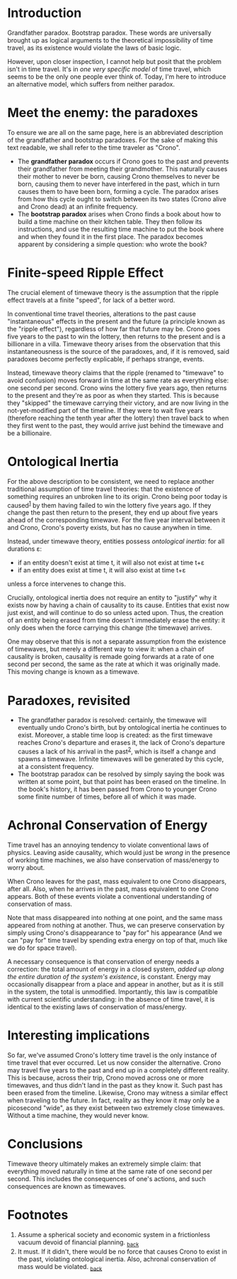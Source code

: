 # Introduction 

Grandfather paradox. Bootstrap paradox. These words are universally brought up as logical arguments to the theoretical impossibility of time travel, as its existence would violate the laws of basic logic.

However, upon closer inspection, I cannot help but posit that the problem isn't in time travel. It's in _one very specific model_ of time travel, which seems to be the only one people ever think of. Today, I'm here to introduce an alternative model, which suffers from neither paradox.

# Meet the enemy: the paradoxes

To ensure we are all on the same page, here is an abbreviated description of the grandfather and bootstrap paradoxes. For the sake of making this text readable, we shall refer to the time traveler as "Crono".
- The **grandfather paradox**  occurs if Crono goes to the past and prevents their grandfather from meeting their grandmother. This naturally causes their mother to never be born, causing Crono themselves to never be born, causing them to never have interfered in the past, which in turn causes them to have been born, forming a cycle. The paradox arises from how this cycle ought to switch between its two states (Crono alive and Crono dead) at an infinite frequency.
- The **bootstrap paradox** arises when Crono finds a book about how to build a time machine on their kitchen table. They then follow its instructions, and use the resulting time machine to put the book where and when they found it in the first place. The paradox becomes apparent by considering a simple question: who wrote the book?

# Finite-speed Ripple Effect

The crucial element of timewave theory is the assumption that the ripple effect travels at a finite "speed", for lack of a better word.

In conventional time travel theories, alterations to the past cause "instantaneous" effects in the present and the future (a principle known as the "ripple effect"), regardless of how far that future may be. Crono goes five years to the past to win the lottery, then returns to the present and is a billionare in a villa.
Timewave theory arises from the observation that this instantaneousness is the source of the paradoxes, and, if it is removed, said paradoxes become perfectly explicable, if perhaps strange, events.

Instead, timewave theory claims that the ripple (renamed to "timewave" to avoid confusion) moves forward in time at the same rate as everything else: one second per second. 
Crono wins the lottery five years ago, then returns to the present and they're as poor as when they started. This is because they "skipped" the timewave carrying their victory, and are now living in the not-yet-modified part of the timeline. If they were to wait five years (therefore reaching the tenth year after the lottery) then travel back to when they first went to the past, they would arrive just behind the timewave and be a billionaire.

# Ontological Inertia

For the above description to be consistent, we need to replace another traditional assumption of time travel theories: that the existence of something requires an unbroken line to its origin.
Crono being poor today is caused<sup><a name="footnote-1"></a>[1](#footnote-1-body)</sup> by them having failed to win the lottery five years ago. If they change the past then return to the present, they end up about five years ahead of the corresponding timewave. For the five year interval between it and Crono, Crono's poverty exists, but has no cause anywhen in time.

Instead, under timewave theory, entities possess _ontological inertia_: for all durations ε:
- if an entity doesn't exist at time t, it will also not exist at time t+ε
- if an entity does exist at time t, it will also exist at time t+ε  

unless a force intervenes to change this.

Crucially, ontological inertia does not require an entity to "justify" why it exists now by having a chain of causality to its cause. Entities that exist now just exist, and will continue to do so unless acted upon. Thus, the creation of an entity being erased from time doesn't immediately erase the entity: it only does when the force carrying this change (the timewave) arrives.

One may observe that this is not a separate assumption from the existence of timewaves, but merely a different way to view it: when a chain of causality is broken, causality is remade going forwards at a rate of one second per second, the same as the rate at which it was originally made. This moving change is known as a timewave.

# Paradoxes, revisited

- The grandfather paradox is resolved: certainly, the timewave will eventually undo Crono's birth, but by ontological inertia he continues to exist. Moreover, a stable time loop is created: as the first timewave reaches Crono's departure and erases it, the lack of Crono's departure causes a lack of his arrival in the past<sup><a name="footnote-2"></a>[2](#footnote-2-body)</sup>, which is itself a change and spawns a timewave. Infinite timewaves will be generated by this cycle, at a consistent frequency.
- The bootstrap paradox can be resolved by simply saying the book was written at some point, but that point has been erased on the timeline. In the book's history, it has been passed from Crono to younger Crono some finite number of times, before all of which it was made.

# Achronal Conservation of Energy

Time travel has an annoying tendency to violate conventional laws of physics. Leaving aside causality, which would just be _wrong_ in the presence of working time machines, we also have conservation of mass/energy to worry about.

When Crono leaves for the past, mass equivalent to one Crono disappears, after all. Also, when he arrives in the past, mass equivalent to one Crono appears. Both of these events violate a conventional understanding of conservation of mass.
 
Note that mass disappeared into nothing at one point, and the same mass appeared from nothing at another. Thus, we can preserve conservation by simply using Crono's disappearance to "pay for" his appearance (And we can "pay for" time travel by spending extra energy on top of that, much like we do for space travel).

A necessary consequence is that conservation of energy needs a correction: the total amount of energy in a closed system, _added up along the entire duration of the system's existence_, is constant. Energy may occasionally disappear from a place and appear in another, but as it is still in the system, the total is unmodified.
Importantly, this law is compatible with current scientific understanding: in the absence of time travel, it is identical to the existing laws of conservation of mass/energy.

# Interesting implications

So far, we've assumed Crono's lottery time travel is the only instance of time travel that ever occurred. Let us now consider the alternative. Crono may travel five years to the past and end up in a completely different reality. This is because, across their trip, Crono moved across one or more timewaves, and thus didn't land in the past as they know it. Such past has been erased from the timeline. Likewise, Crono may witness a similar effect when traveling to the future. In fact, reality as they know it may only be a picosecond "wide", as they exist between two extremely close timewaves. Without a time machine, they would never know.

# Conclusions

Timewave theory ultimately makes an extremely simple claim: that everything moved naturally in time at the same rate of one second per second. This includes the consequences of one's actions, and such consequences are known as timewaves.

# Footnotes

1. <a name="footnote-1-body"></a>Assume a spherical society and economic system in a frictionless vacuum devoid of financial planning. <sub>[back](#footnote-1)</sub>
2. <a name="footnote-2-body"></a>It must. If it didn't, there would be no force that causes Crono to exist in the past, violating ontological inertia. Also, achronal conservation of mass would be violated. <sub>[back](#footnote-2)</sub>
